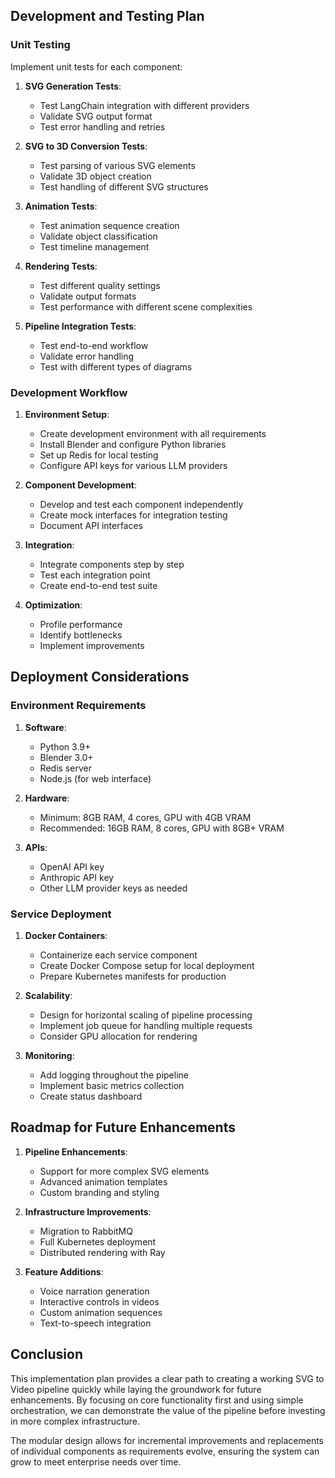## Development and Testing Plan

### Unit Testing

Implement unit tests for each component:

1. **SVG Generation Tests**:
   - Test LangChain integration with different providers
   - Validate SVG output format
   - Test error handling and retries

2. **SVG to 3D Conversion Tests**:
   - Test parsing of various SVG elements
   - Validate 3D object creation
   - Test handling of different SVG structures

3. **Animation Tests**:
   - Test animation sequence creation
   - Validate object classification
   - Test timeline management

4. **Rendering Tests**:
   - Test different quality settings
   - Validate output formats
   - Test performance with different scene complexities

5. **Pipeline Integration Tests**:
   - Test end-to-end workflow
   - Validate error handling
   - Test with different types of diagrams

### Development Workflow

1. **Environment Setup**:
   - Create development environment with all requirements
   - Install Blender and configure Python libraries
   - Set up Redis for local testing
   - Configure API keys for various LLM providers

2. **Component Development**:
   - Develop and test each component independently
   - Create mock interfaces for integration testing
   - Document API interfaces

3. **Integration**:
   - Integrate components step by step
   - Test each integration point
   - Create end-to-end test suite

4. **Optimization**:
   - Profile performance
   - Identify bottlenecks
   - Implement improvements

## Deployment Considerations

### Environment Requirements

1. **Software**:
   - Python 3.9+
   - Blender 3.0+
   - Redis server
   - Node.js (for web interface)

2. **Hardware**:
   - Minimum: 8GB RAM, 4 cores, GPU with 4GB VRAM
   - Recommended: 16GB RAM, 8 cores, GPU with 8GB+ VRAM

3. **APIs**:
   - OpenAI API key
   - Anthropic API key
   - Other LLM provider keys as needed

### Service Deployment

1. **Docker Containers**:
   - Containerize each service component
   - Create Docker Compose setup for local deployment
   - Prepare Kubernetes manifests for production

2. **Scalability**:
   - Design for horizontal scaling of pipeline processing
   - Implement job queue for handling multiple requests
   - Consider GPU allocation for rendering

3. **Monitoring**:
   - Add logging throughout the pipeline
   - Implement basic metrics collection
   - Create status dashboard

## Roadmap for Future Enhancements

1. **Pipeline Enhancements**:
   - Support for more complex SVG elements
   - Advanced animation templates
   - Custom branding and styling

2. **Infrastructure Improvements**:
   - Migration to RabbitMQ
   - Full Kubernetes deployment
   - Distributed rendering with Ray

3. **Feature Additions**:
   - Voice narration generation
   - Interactive controls in videos
   - Custom animation sequences
   - Text-to-speech integration

## Conclusion

This implementation plan provides a clear path to creating a working SVG to Video pipeline quickly while laying the groundwork for future enhancements. By focusing on core functionality first and using simple orchestration, we can demonstrate the value of the pipeline before investing in more complex infrastructure.

The modular design allows for incremental improvements and replacements of individual components as requirements evolve, ensuring the system can grow to meet enterprise needs over time.
